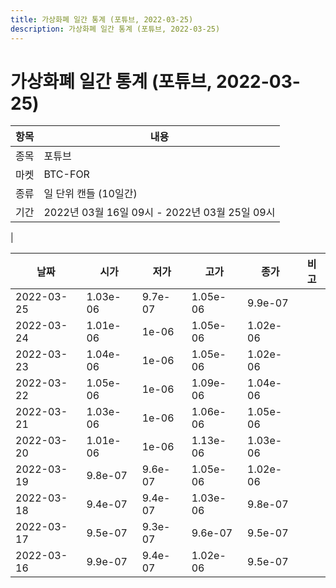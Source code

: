 ```yaml
---
title: 가상화폐 일간 통계 (포튜브, 2022-03-25)
description: 가상화폐 일간 통계 (포튜브, 2022-03-25)
---
```


가상화폐 일간 통계 (포튜브, 2022-03-25)
===

|항목|내용|
|--|--|
|종목|포튜브|
|마켓|BTC-FOR|
|종류|일 단위 캔들 (10일간)|
|기간|2022년 03월 16일 09시 - 2022년 03월 25일 09시
|

|날짜|시가|저가|고가|종가|비고|
|--|--|--|--|--|--|
|2022-03-25|1.03e-06|9.7e-07|1.05e-06|9.9e-07|    |
|2022-03-24|1.01e-06|1e-06|1.05e-06|1.02e-06|    |
|2022-03-23|1.04e-06|1e-06|1.05e-06|1.02e-06|    |
|2022-03-22|1.05e-06|1e-06|1.09e-06|1.04e-06|    |
|2022-03-21|1.03e-06|1e-06|1.06e-06|1.05e-06|    |
|2022-03-20|1.01e-06|1e-06|1.13e-06|1.03e-06|    |
|2022-03-19|9.8e-07|9.6e-07|1.05e-06|1.02e-06|    |
|2022-03-18|9.4e-07|9.4e-07|1.03e-06|9.8e-07|    |
|2022-03-17|9.5e-07|9.3e-07|9.6e-07|9.5e-07|    |
|2022-03-16|9.9e-07|9.4e-07|1.02e-06|9.5e-07|    |
